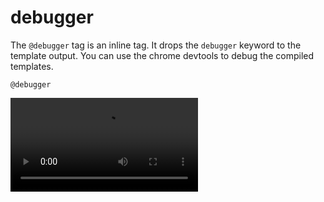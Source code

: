 # debugger

The `@debugger` tag is an inline tag. It drops the `debugger` keyword to the template output. You can use the chrome devtools to debug the compiled templates.

```edge
@debugger
```

<video src="/docs/assets/edge-debugger.mp4" controls />
